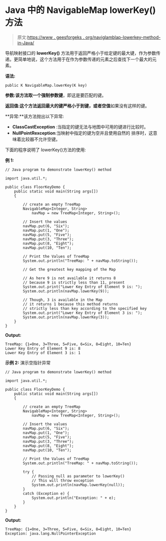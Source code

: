 # Java 中的 NavigableMap lowerKey()方法

> 原文:[https://www . geesforgeks . org/naviglamblap-lowerkey-method-in-Java/](https://www.geeksforgeeks.org/navigablemap-lowerkey-method-in-java/)

导航映射接口的 **lowerKey()** 方法用于返回严格小于给定键的最大键，作为参数传递。更简单地说，这个方法用于在作为参数传递的元素之后查找下一个最大的元素。

**语法:**

```
public K NavigableMap.lowerKey(K key)
```

**参数:**该方法取一个强制参数**键**，即这是要匹配的键。

**返回值:**这个方法返回**最大的键严格小于到键，**或者**空值**如果没有这样的键。

**异常:**该方法抛出以下异常:

*   **ClassCastException** :当指定的键无法与地图中可用的键进行比较时。
*   **NullPointRexception**:当映射中指定的键为空并且使用自然的
    排序时，这意味着比较器不允许空键。

下面的程序说明了 lowerKey()方法的使用:

**例 1:**

```
// Java program to demonstrate lowerKey() method

import java.util.*;

public class FloorKeyDemo {
    public static void main(String args[])
    {

        // create an empty TreeMap
        NavigableMap<Integer, String>
            navMap = new TreeMap<Integer, String>();

        // Insert the values
        navMap.put(6, "Six");
        navMap.put(1, "One");
        navMap.put(5, "Five");
        navMap.put(3, "Three");
        navMap.put(8, "Eight");
        navMap.put(10, "Ten");

        // Print the Values of TreeMap
        System.out.println("TreeMap: " + navMap.toString());

        // Get the greatest key mapping of the Map

        // As here 9 is not available it returns 8
        // because 9 is strictly less than 11, present
        System.out.print("Lower Key Entry of Element 9 is: ");
        System.out.println(navMap.lowerKey(9));

        // Though, 3 is available in the Map
        // it returns 1 because this method returns
        // strictly less than key according to the specified key
        System.out.print("Lower Key Entry of Element 3 is: ");
        System.out.println(navMap.lowerKey(3));
    }
}
```

**Output:**

```
TreeMap: {1=One, 3=Three, 5=Five, 6=Six, 8=Eight, 10=Ten}
Lower Key Entry of Element 9 is: 8
Lower Key Entry of Element 3 is: 1

```

**示例 2:** 演示空指针异常

```
// Java program to demonstrate lowerKey() method

import java.util.*;

public class FloorKeyDemo {
    public static void main(String args[])
    {

        // create an empty TreeMap
        NavigableMap<Integer, String>
            navMap = new TreeMap<Integer, String>();

        // Insert the values
        navMap.put(6, "Six");
        navMap.put(1, "One");
        navMap.put(5, "Five");
        navMap.put(3, "Three");
        navMap.put(8, "Eight");
        navMap.put(10, "Ten");

        // Print the Values of TreeMap
        System.out.println("TreeMap: " + navMap.toString());

        try {
            // Passing null as parameter to lowerKey()
            // This will throw exception
            System.out.println(navMap.lowerKey(null));
        }
        catch (Exception e) {
            System.out.println("Exception: " + e);
        }
    }
}
```

**Output:**

```
TreeMap: {1=One, 3=Three, 5=Five, 6=Six, 8=Eight, 10=Ten}
Exception: java.lang.NullPointerException

```